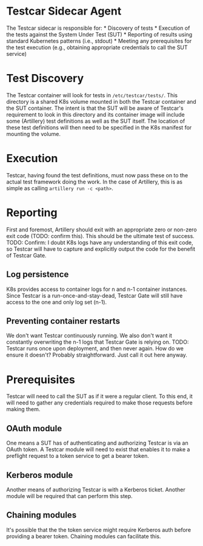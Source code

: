 # Testcar Sidecar Agent
The Testcar sidecar is responsible for:
	* Discovery of tests
	* Execution of the tests against the System Under Test (SUT)
	* Reporting of results using standard Kubernetes patterns (i.e., stdout)
	* Meeting any prerequisites for the test execution (e.g., obtaining appropriate credentials to call the SUT service)

# Test Discovery
The Testcar container will look for tests in `/etc/testcar/tests/`. This directory is a shared K8s volume mounted in both the Testcar container and the SUT container. The intent is that the SUT will be aware of Testcar's requirement to look in this directory and its container image will include some (Artillery) test definitions as well as the SUT itself. The location of these test definitions will then need to be specified in the K8s manifest for mounting the volume.

# Execution
Testcar, having found the test definitions, must now pass these on to the actual test framework doing the work. In the case of Artillery, this is as simple as calling `artillery run -c <path>`.

# Reporting
First and foremost, Artillery should exit with an appropriate zero or non-zero exit code (TODO: confirm this). This should be the ultimate test of success.
TODO: Confirm: I doubt K8s logs have any understanding of this exit code, so Testcar will have to capture and explicitly output the code for the benefit of Testcar Gate.
## Log persistence
K8s provides access to container logs for n and n-1 container instances. Since Testcar is a run-once-and-stay-dead, Testcar Gate will still have access to the one and only log set (n-1).
## Preventing container restarts
We don't want Testcar continuously running. We also don't want it constantly overwriting the n-1 logs that Testcar Gate is relying on.
TODO: Testcar runs once upon deployment, and then never again. How do we ensure it doesn't? Probably straightforward. Just call it out here anyway.

# Prerequisites
Testcar will need to call the SUT as if it were a regular client. To this end, it will need to gather any credentials required to make those requests before making them.
## OAuth module
One means a SUT has of authenticating and authorizing Testcar is via an OAuth token. A Testcar module will need to exist that enables it to make a preflight request to a token service to get a bearer token.
## Kerberos module
Another means of authorizing Testcar is with a Kerberos ticket. Another module will be required that can perform this step.
## Chaining modules
It's possible that the the token service might require Kerberos auth before providing a bearer token. Chaining modules can facilitate this.